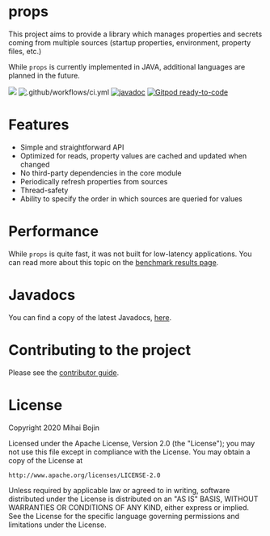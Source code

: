# props

This project aims to provide a library which manages properties and secrets coming from
multiple sources (startup properties, environment, property files, etc.)

While `props` is currently implemented in JAVA, additional languages are planned in the future.

![](https://github.com/MihaiBojin/props/workflows/Deploy%20to%20Maven%20Central/badge.svg)
![.github/workflows/ci.yml](https://github.com/MihaiBojin/props/workflows/.github/workflows/ci.yml/badge.svg?branch=master&kind=push)
[![javadoc](https://javadoc.io/badge2/com.mihaibojin.props/props-core/javadoc.svg)](https://javadoc.io/doc/com.mihaibojin.props/props-core)
[![Gitpod ready-to-code](https://img.shields.io/badge/Gitpod-ready--to--code-blue?logo=gitpod)](https://gitpod.io/#https://github.com/MihaiBojin/props)

# Features

- Simple and straightforward API
- Optimized for reads, property values are cached and updated when changed
- No third-party dependencies in the core module
- Periodically refresh properties from sources
- Thread-safety
- Ability to specify the order in which sources are queried for values


# Performance

While `props` is quite fast, it was not built for low-latency applications.
You can read more about this topic on the [benchmark results page](java/benchmark/README.md). 


# Javadocs

You can find a copy of the latest Javadocs, [here](https://javadoc.io/doc/com.mihaibojin.props/props-core/0.0.4).


# Contributing to the project

Please see the [contributor guide](./CONTRIBUTING.md).


# License

Copyright 2020 Mihai Bojin

Licensed under the Apache License, Version 2.0 (the "License");
you may not use this file except in compliance with the License.
You may obtain a copy of the License at

    http://www.apache.org/licenses/LICENSE-2.0

Unless required by applicable law or agreed to in writing, software
distributed under the License is distributed on an "AS IS" BASIS,
WITHOUT WARRANTIES OR CONDITIONS OF ANY KIND, either express or implied.
See the License for the specific language governing permissions and
limitations under the License.
